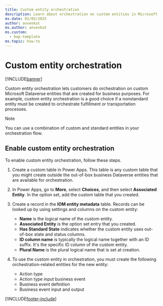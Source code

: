 ```yaml
---
title: Custom entity orchestration
description: Learn about orchestration on custom entities in Microsoft Dynamics 365 Intelligent Order Management.
ms.date: 02/03/2025
author: anvenkat
ms.author: anvenkat
ms.custom: 
  - bap-template
ms.topic: how-to
---
```


# Custom entity orchestration

[!INCLUDE[banner](includes/banner.md)]

Custom entity orchestration lets customers do orchestration on custom Microsoft Dataverse entities that are created for business purposes. For example, custom entity orchestration is a good choice if a nonstandard entity must be created to orchestrate fulfillment or transportation processes.

> [!NOTE]
> You can use a combination of custom and standard entities in your orchestration flow.

## Enable custom entity orchestration

To enable custom entity orchestration, follow these steps.

1. Create a custom table in Power Apps. This table is any custom table that you might create outside the out-of-box business Dataverse entities that are available for orchestration.
1. In Power Apps, go to **More**, select **Choices**, and then select **Associated Entity**. In the option set, add the custom table that you created.
1. Create a record in the **IOM entity metadata** table. Records can be looked up by using settings and columns on the custom entity:

    - **Name** is the logical name of the custom entity.
    - **Associated Entity** is the option set entry that you created.
    - **Has Standard State** indicates whether the custom entity uses out-of-box state and status columns.
    - **ID column name** is typically the logical name together with an ID suffix. It's the specific ID column of the custom entity.
    - **Plural Name** is the plural logical name that is set at creation.

1. To use the custom entity in orchestration, you must create the following orchestration-related entities for the new entity:

    - Action type
    - Action type input business event
    - Business event definition
    - Business event input and output

[!INCLUDE[footer-include](includes/footer-banner.md)]
